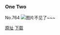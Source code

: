 ### One Two
No.764
![图片不见了~~~](https://imgs.xkcd.com/comics/one_two.png)

[原址](https://xkcd.com//764) [下载](https://imgs.xkcd.com/comics/one_two.png)

